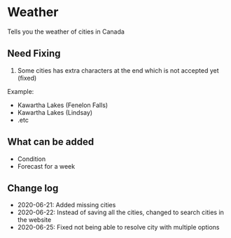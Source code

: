 # Weather
 Tells you the weather of cities in Canada

<h2>Need Fixing</h2> 

1. Some cities has extra characters at the end which is not accepted yet (fixed)

Example:
<ul>
 <li>Kawartha Lakes (Fenelon Falls)</li>
 <li>Kawartha Lakes (Lindsay)</li>
 <li>.etc</li>
</ul>

<h2>What can be added</h2>

<ul>
 <li>Condition</li>
 <li>Forecast for a week</li>
</ul>

<h2>Change log</h2>
<ul>
 <li>2020-06-21: Added missing cities</li>
 <li>2020-06-22: Instead of saving all the cities, changed to search cities in the website</li>
 <li>2020-06-25: Fixed not being able to resolve city with multiple options
</ul>
